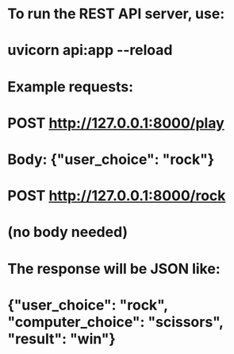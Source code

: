 # To run the REST API server, use:
#   uvicorn api:app --reload
#
# Example requests:
#   POST http://127.0.0.1:8000/play
#   Body: {"user_choice": "rock"}
#
#   POST http://127.0.0.1:8000/rock
#   (no body needed)
#
# The response will be JSON like:
#   {"user_choice": "rock", "computer_choice": "scissors", "result": "win"}
